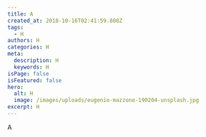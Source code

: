 ```yaml
---
title: A
created_at: 2018-10-16T02:41:59.808Z
tags:
  - H
authors: H
categories: H
meta:
  description: H
  keywords: H
isPage: false
isFeatured: false
hero:
  alt: H
  image: /images/uploads/eugenio-mazzone-190204-unsplash.jpg
excerpt: H
---
```

A
